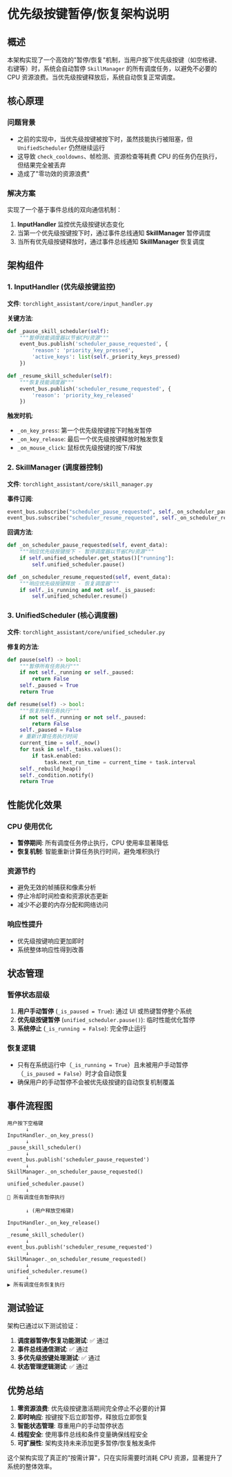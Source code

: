 # 优先级按键暂停/恢复架构说明

## 概述

本架构实现了一个高效的"暂停/恢复"机制，当用户按下优先级按键（如空格键、右键等）时，系统会自动暂停 `SkillManager` 的所有调度任务，以避免不必要的 CPU 资源浪费。当优先级按键释放后，系统自动恢复正常调度。

## 核心原理

### 问题背景
- 之前的实现中，当优先级按键被按下时，虽然技能执行被阻塞，但 `UnifiedScheduler` 仍然继续运行
- 这导致 `check_cooldowns`、帧检测、资源检查等耗费 CPU 的任务仍在执行，但结果完全被丢弃
- 造成了"零功效的资源浪费"

### 解决方案
实现了一个基于事件总线的双向通信机制：

1. **InputHandler** 监控优先级按键状态变化
2. 当第一个优先级按键按下时，通过事件总线通知 **SkillManager** 暂停调度
3. 当所有优先级按键释放时，通过事件总线通知 **SkillManager** 恢复调度

## 架构组件

### 1. InputHandler (优先级按键监控)

**文件**: `torchlight_assistant/core/input_handler.py`

**关键方法**:
```python
def _pause_skill_scheduler(self):
    """暂停技能调度器以节省CPU资源"""
    event_bus.publish('scheduler_pause_requested', {
        'reason': 'priority_key_pressed',
        'active_keys': list(self._priority_keys_pressed)
    })

def _resume_skill_scheduler(self):
    """恢复技能调度器"""
    event_bus.publish('scheduler_resume_requested', {
        'reason': 'priority_key_released'
    })
```

**触发时机**:
- `_on_key_press`: 第一个优先级按键按下时触发暂停
- `_on_key_release`: 最后一个优先级按键释放时触发恢复
- `_on_mouse_click`: 鼠标优先级按键的按下/释放

### 2. SkillManager (调度器控制)

**文件**: `torchlight_assistant/core/skill_manager.py`

**事件订阅**:
```python
event_bus.subscribe("scheduler_pause_requested", self._on_scheduler_pause_requested)
event_bus.subscribe("scheduler_resume_requested", self._on_scheduler_resume_requested)
```

**回调方法**:
```python
def _on_scheduler_pause_requested(self, event_data):
    """响应优先级按键按下 - 暂停调度器以节省CPU资源"""
    if self.unified_scheduler.get_status()["running"]:
        self.unified_scheduler.pause()

def _on_scheduler_resume_requested(self, event_data):
    """响应优先级按键释放 - 恢复调度器"""
    if self._is_running and not self._is_paused:
        self.unified_scheduler.resume()
```

### 3. UnifiedScheduler (核心调度器)

**文件**: `torchlight_assistant/core/unified_scheduler.py`

**修复的方法**:
```python
def pause(self) -> bool:
    """暂停所有任务执行"""
    if not self._running or self._paused:
        return False
    self._paused = True
    return True

def resume(self) -> bool:
    """恢复所有任务执行"""
    if not self._running or not self._paused:
        return False
    self._paused = False
    # 重新计算任务执行时间
    current_time = self._now()
    for task in self._tasks.values():
        if task.enabled:
            task.next_run_time = current_time + task.interval
    self._rebuild_heap()
    self._condition.notify()
    return True
```

## 性能优化效果

### CPU 使用优化
- **暂停期间**: 所有调度任务停止执行，CPU 使用率显著降低
- **恢复机制**: 智能重新计算任务执行时间，避免堆积执行

### 资源节约
- 避免无效的帧捕获和像素分析
- 停止冷却时间检查和资源状态更新
- 减少不必要的内存分配和网络访问

### 响应性提升
- 优先级按键响应更加即时
- 系统整体响应性得到改善

## 状态管理

### 暂停状态层级
1. **用户手动暂停** (`_is_paused = True`): 通过 UI 或热键暂停整个系统
2. **优先级按键暂停** (`unified_scheduler.pause()`): 临时性能优化暂停
3. **系统停止** (`_is_running = False`): 完全停止运行

### 恢复逻辑
- 只有在系统运行中（`_is_running = True`）且未被用户手动暂停（`_is_paused = False`）时才会自动恢复
- 确保用户的手动暂停不会被优先级按键的自动恢复机制覆盖

## 事件流程图

```
用户按下空格键
      ↓
InputHandler._on_key_press()
      ↓
_pause_skill_scheduler()
      ↓
event_bus.publish('scheduler_pause_requested')
      ↓
SkillManager._on_scheduler_pause_requested()
      ↓
unified_scheduler.pause()
      ↓
🛑 所有调度任务暂停执行

      ↓ (用户释放空格键)

InputHandler._on_key_release()
      ↓
_resume_skill_scheduler()
      ↓
event_bus.publish('scheduler_resume_requested')
      ↓
SkillManager._on_scheduler_resume_requested()
      ↓
unified_scheduler.resume()
      ↓
▶️ 所有调度任务恢复执行
```

## 测试验证

架构已通过以下测试验证：

1. **调度器暂停/恢复功能测试**: ✅ 通过
2. **事件总线通信测试**: ✅ 通过
3. **多优先级按键处理测试**: ✅ 通过
4. **状态管理逻辑测试**: ✅ 通过

## 优势总结

1. **零资源浪费**: 优先级按键激活期间完全停止不必要的计算
2. **即时响应**: 按键按下后立即暂停，释放后立即恢复
3. **智能状态管理**: 尊重用户的手动暂停状态
4. **线程安全**: 使用事件总线和条件变量确保线程安全
5. **可扩展性**: 架构支持未来添加更多暂停/恢复触发条件

这个架构实现了真正的"按需计算"，只在实际需要时消耗 CPU 资源，显著提升了系统的整体效率。